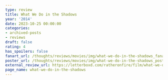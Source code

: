 ```yaml
---
type: review
title: What We Do in the Shadows
year: '2014'
date: 2023-10-25 00:00:00
categories:
- archived-posts
- reviews
draft: false
rating: 4
has_spoilers: false
fanart_url: /thoughts/reviews/movies/img/what-we-do-in-the-shadows_fanart.png
poster_url: /thoughts/reviews/movies/img/what-we-do-in-the-shadows_poster.png
external_review_url: https://letterboxd.com/ratheronfire/film/what-we-do-in-the-shadows/
page_name: what-we-do-in-the-shadows
---
```


